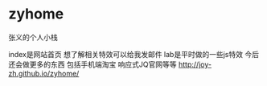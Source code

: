 # zyhome
张义的个人小栈

index是网站首页 想了解相关特效可以给我发邮件
lab是平时做的一些js特效
今后还会做更多的东西 包括手机端淘宝 响应式JQ官网等等
http://joy-zh.github.io/zyhome/
